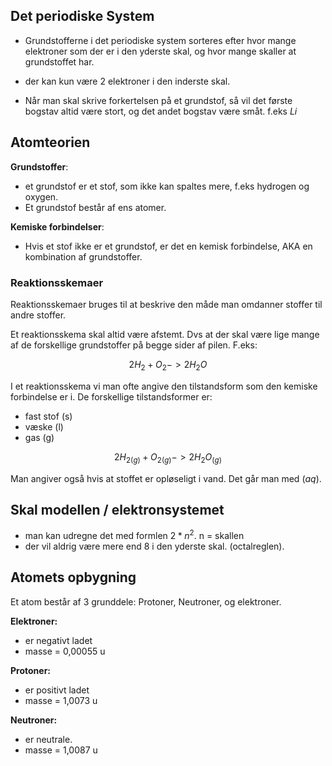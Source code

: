 ## Det periodiske System
* Grundstofferne i det periodiske system sorteres efter hvor mange elektroner som der er i den yderste skal, og hvor mange skaller at grundstoffet har. 
* der kan kun være 2 elektroner i den inderste skal. 

* Når man skal skrive forkertelsen på et grundstof, så vil det første bogstav altid være stort, og det andet bogstav være småt. f.eks $Li$


## Atomteorien

**Grundstoffer**:
* et grundstof er et stof, som ikke kan spaltes mere, f.eks hydrogen og oxygen. 
* Et grundstof består af ens atomer.

**Kemiske forbindelser**:
* Hvis et stof ikke er et grundstof, er det en kemisk forbindelse, AKA en kombination af grundstoffer. 

### Reaktionsskemaer
Reaktionsskemaer bruges til at beskrive den måde man omdanner stoffer til andre stoffer. 

Et reaktionsskema skal altid være afstemt. Dvs at der skal være lige mange af de forskellige grundstoffer på begge sider af pilen. F.eks:

$$2H_2 + O_2  -> 2H_2O$$

I et reaktionsskema vi man ofte angive den tilstandsform som den kemiske forbindelse er i. De forskellige tilstandsformer er: 
* fast stof (s)
* væske (l)
* gas (g)

$$2H_{2(g)} + O_{2(g)}  -> 2H_2O_{(g)}$$

Man angiver også hvis at stoffet er opløseligt i vand. Det går man med $(aq)$. 

## Skal modellen / elektronsystemet

* man kan udregne det med formlen $2*n^2$. n = skallen
* der vil aldrig være mere end 8 i den yderste skal. (octalreglen).

## Atomets opbygning

Et atom består af 3 grunddele: Protoner, Neutroner, og elektroner. 

**Elektroner:**
* er negativt ladet 
* masse = 0,00055 u

**Protoner:**
* er positivt ladet 
* masse = 1,0073 u

**Neutroner:**
* er neutrale. 
* masse = 1,0087 u 